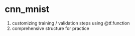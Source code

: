 # cnn_mnist

1. customizing training / validation steps using @tf.function
2. comprehensive structure for practice

